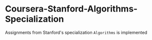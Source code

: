 # Coursera-Stanford-Algorithms-Specialization

Assignments from Stanford's specialization `Algorithms` is implemented 
